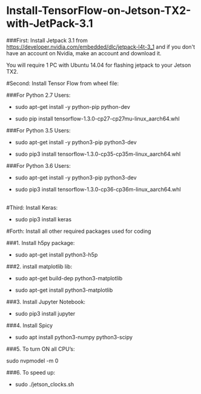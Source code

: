﻿# Install-TensorFlow-on-Jetson-TX2-with-JetPack-3.1


###First: Install Jetpack 3.1 from https://developer.nvidia.com/embedded/dlc/jetpack-l4t-3_1 and if you don't have an account on Nvidia, make an account and download it.
<br>

You will require 1 PC with Ubuntu 14.04 for flashing jetpack to your Jetson TX2.


#Second: Install Tensor Flow from wheel file:

###For Python 2.7 Users: 

* sudo apt-get install -y python-pip python-dev

* sudo pip install tensorflow-1.3.0-cp27-cp27mu-linux_aarch64.whl

###For Python 3.5 Users:

* sudo apt-get install -y python3-pip python3-dev

* sudo pip3 install tensorflow-1.3.0-cp35-cp35m-linux_aarch64.whl

###For Python 3.6 Users:

* sudo apt-get install -y python3-pip python3-dev

* sudo pip3 install tensorflow-1.3.0-cp36-cp36m-linux_aarch64.whl


<br>
#Third: Install Keras:

* sudo pip3 install keras

#Forth: Install all other required packages used for coding

###1. Install h5py package:

* sudo apt-get install python3-h5p

###2.  install matplotlib lib:

* sudo apt-get build-dep python3-matplotlib

* sudo apt-get install python3-matplotlib 

###3. Install Jupyter Notebook:

* sudo pip3 install jupyter

###4. Install Spicy

* sudo apt install python3-numpy python3-scipy

###5. To turn ON all CPU’s:

sudo nvpmodel -m 0

###6. To speed up:

* sudo ./jetson_clocks.sh


